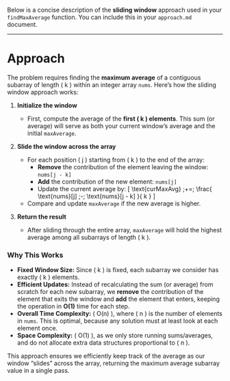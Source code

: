 Below is a concise description of the **sliding window** approach used in your `findMaxAverage` function. You can include this in your `approach.md` document.

---

# Approach

The problem requires finding the **maximum average** of a contiguous subarray of length \( k \) within an integer array `nums`. Here’s how the sliding window approach works:

1. **Initialize the window**

   - First, compute the average of the **first \( k \) elements**. This sum (or average) will serve as both your current window’s average and the initial `maxAverage`.

2. **Slide the window across the array**

   - For each position \( j \) starting from \( k \) to the end of the array:
     - **Remove** the contribution of the element leaving the window: `nums[j - k]`
     - **Add** the contribution of the new element: `nums[j]`
     - Update the current average by:
       \[
       \text{curMaxAvg} \;+=\; \frac{ \text{nums}[j] \;-\; \text{nums}[j - k] }{ k }
       \]
   - Compare and update `maxAverage` if the new average is higher.

3. **Return the result**
   - After sliding through the entire array, `maxAverage` will hold the highest average among all subarrays of length \( k \).

### **Why This Works**

- **Fixed Window Size:** Since \( k \) is fixed, each subarray we consider has exactly \( k \) elements.
- **Efficient Updates:** Instead of recalculating the sum (or average) from scratch for each new subarray, we **remove** the contribution of the element that exits the window and **add** the element that enters, keeping the operation in **O(1)** time for each step.
- **Overall Time Complexity:** \( O(n) \), where \( n \) is the number of elements in `nums`. This is optimal, because any solution must at least look at each element once.
- **Space Complexity:** \( O(1) \), as we only store running sums/averages, and do not allocate extra data structures proportional to \( n \).

This approach ensures we efficiently keep track of the average as our window “slides” across the array, returning the maximum average subarray value in a single pass.
